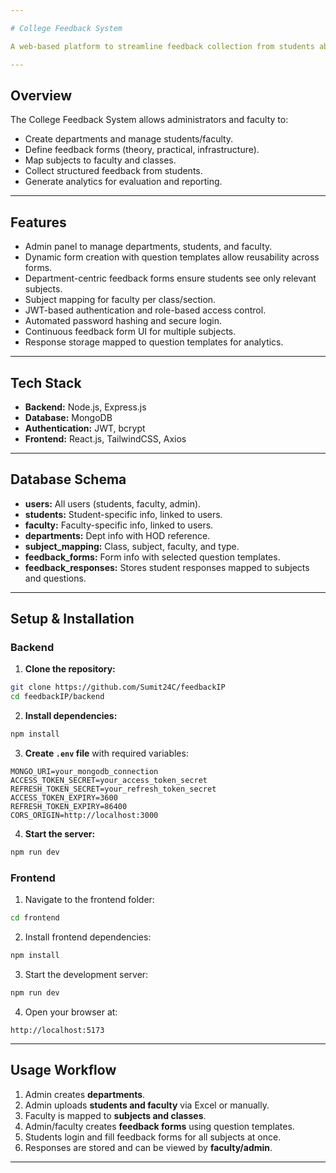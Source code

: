 ```yaml
---

# College Feedback System

A web-based platform to streamline feedback collection from students about faculty, courses, and infrastructure. The system is department-centric and supports automated form creation, responses, and reporting.

---
```


## **Overview**

The College Feedback System allows administrators and faculty to:

* Create departments and manage students/faculty.
* Define feedback forms (theory, practical, infrastructure).
* Map subjects to faculty and classes.
* Collect structured feedback from students.
* Generate analytics for evaluation and reporting.

---

## **Features**

* Admin panel to manage departments, students, and faculty.
* Dynamic form creation with question templates allow reusability across forms.
* Department-centric feedback forms ensure students see only relevant subjects.
* Subject mapping for faculty per class/section.
* JWT-based authentication and role-based access control.
* Automated password hashing and secure login.
* Continuous feedback form UI for multiple subjects.
* Response storage mapped to question templates for analytics.

---

## **Tech Stack**

* **Backend:** Node.js, Express.js
* **Database:** MongoDB
* **Authentication:** JWT, bcrypt
* **Frontend:** React.js, TailwindCSS, Axios

---

## **Database Schema**

* **users:** All users (students, faculty, admin).
* **students:** Student-specific info, linked to users.
* **faculty:** Faculty-specific info, linked to users.
* **departments:** Dept info with HOD reference.
* **subject_mapping:** Class, subject, faculty, and type.
* **feedback_forms:** Form info with selected question templates.
* **feedback_responses:** Stores student responses mapped to subjects and questions.

---

## **Setup & Installation**

### Backend

1. **Clone the repository:**

```bash
git clone https://github.com/Sumit24C/feedbackIP
cd feedbackIP/backend
```

2. **Install dependencies:**

```bash
npm install
```

3. **Create `.env` file** with required variables:

```
MONGO_URI=your_mongodb_connection
ACCESS_TOKEN_SECRET=your_access_token_secret
REFRESH_TOKEN_SECRET=your_refresh_token_secret
ACCESS_TOKEN_EXPIRY=3600
REFRESH_TOKEN_EXPIRY=86400
CORS_ORIGIN=http://localhost:3000
```

4. **Start the server:**

```bash
npm run dev
```

### Frontend

1. Navigate to the frontend folder:

```bash
cd frontend
```

2. Install frontend dependencies:

```bash
npm install
```

3. Start the development server:

```bash
npm run dev
```

4. Open your browser at:

```
http://localhost:5173
```

---

## **Usage Workflow**

1. Admin creates **departments**.
2. Admin uploads **students and faculty** via Excel or manually.
3. Faculty is mapped to **subjects and classes**.
4. Admin/faculty creates **feedback forms** using question templates.
5. Students login and fill feedback forms for all subjects at once.
6. Responses are stored and can be viewed by **faculty/admin**.

---
